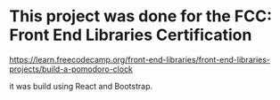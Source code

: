 # This project was done for the FCC: Front End Libraries Certification

https://learn.freecodecamp.org/front-end-libraries/front-end-libraries-projects/build-a-pomodoro-clock

it was build using React and Bootstrap.
